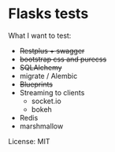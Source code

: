 # Flasks tests

What I want to test:
* ~~Restplus + swagger~~
* ~~bootstrap css and purecss~~
* ~~SQLAlchemy~~
* migrate / Alembic
* ~~Blueprints~~
* Streaming to clients
  * socket.io
  * bokeh
* Redis
* marshmallow

License: MIT
